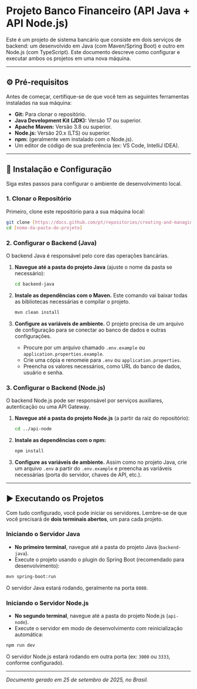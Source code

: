 # Projeto Banco Financeiro (API Java + API Node.js)

Este é um projeto de sistema bancário que consiste em dois serviços de backend: um desenvolvido em Java (com Maven/Spring Boot) e outro em Node.js (com TypeScript). Este documento descreve como configurar e executar ambos os projetos em uma nova máquina.

---

## ⚙️ Pré-requisitos

Antes de começar, certifique-se de que você tem as seguintes ferramentas instaladas na sua máquina:

* **Git:** Para clonar o repositório.
* **Java Development Kit (JDK):** Versão 17 ou superior.
* **Apache Maven:** Versão 3.8 ou superior.
* **Node.js:** Versão 20.x (LTS) ou superior.
* **npm:** (geralmente vem instalado com o Node.js).
* Um editor de código de sua preferência (ex: VS Code, IntelliJ IDEA).

---

## 🚀 Instalação e Configuração

Siga estes passos para configurar o ambiente de desenvolvimento local.

### 1. Clonar o Repositório

Primeiro, clone este repositório para a sua máquina local:

```bash
git clone [https://docs.github.com/pt/repositories/creating-and-managing-repositories/quickstart-for-repositories](https://docs.github.com/pt/repositories/creating-and-managing-repositories/quickstart-for-repositories)
cd [nome-da-pasta-do-projeto]
```

### 2. Configurar o Backend (Java)

O backend Java é responsável pelo core das operações bancárias.

1.  **Navegue até a pasta do projeto Java** (ajuste o nome da pasta se necessário):
    ```bash
    cd backend-java
    ```

2.  **Instale as dependências com o Maven.** Este comando vai baixar todas as bibliotecas necessárias e compilar o projeto.
    ```bash
    mvn clean install
    ```

3.  **Configure as variáveis de ambiente.** O projeto precisa de um arquivo de configuração para se conectar ao banco de dados e outras configurações.
    * Procure por um arquivo chamado `.env.example` ou `application.properties.example`.
    * Crie uma cópia e renomeie para `.env` ou `application.properties`.
    * Preencha os valores necessários, como URL do banco de dados, usuário e senha.

### 3. Configurar o Backend (Node.js)

O backend Node.js pode ser responsável por serviços auxiliares, autenticação ou uma API Gateway.

1.  **Navegue até a pasta do projeto Node.js** (a partir da raiz do repositório):
    ```bash
    cd ../api-node
    ```

2.  **Instale as dependências com o npm:**
    ```bash
    npm install
    ```

3.  **Configure as variáveis de ambiente.** Assim como no projeto Java, crie um arquivo `.env` a partir do `.env.example` e preencha as variáveis necessárias (porta do servidor, chaves de API, etc.).

---

## ▶️ Executando os Projetos

Com tudo configurado, você pode iniciar os servidores. Lembre-se de que você precisará de **dois terminais abertos**, um para cada projeto.

### Iniciando o Servidor Java

* **No primeiro terminal**, navegue até a pasta do projeto Java (`backend-java`).
* Execute o projeto usando o plugin do Spring Boot (recomendado para desenvolvimento):

```bash
mvn spring-boot:run
```

O servidor Java estará rodando, geralmente na porta `8080`.

### Iniciando o Servidor Node.js

* **No segundo terminal**, navegue até a pasta do projeto Node.js (`api-node`).
* Execute o servidor em modo de desenvolvimento com reinicialização automática:

```bash
npm run dev
```

O servidor Node.js estará rodando em outra porta (ex: `3000` ou `3333`, conforme configurado).

---
*Documento gerado em 25 de setembro de 2025, no Brasil.*